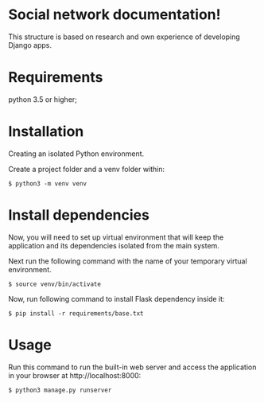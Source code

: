 Social network documentation!
========================================

This structure is based on research and own experience of developing Django apps.

# Requirements
python 3.5 or higher;

# Installation
Creating an isolated Python environment.

Create a project folder and a venv folder within:

```shell
$ python3 -m venv venv
```
# Install dependencies
Now, you will need to set up virtual environment that will keep the application and its dependencies isolated from the main system.

Next run the following command with the name of your temporary virtual environment.

```shell 
$ source venv/bin/activate
```

Now, run following command to install Flask dependency inside it:

```shell
$ pip install -r requirements/base.txt
```

# Usage

Run this command to run the built-in web server and access the application in your browser at http://localhost:8000:

```shell
$ python3 manage.py runserver
```
